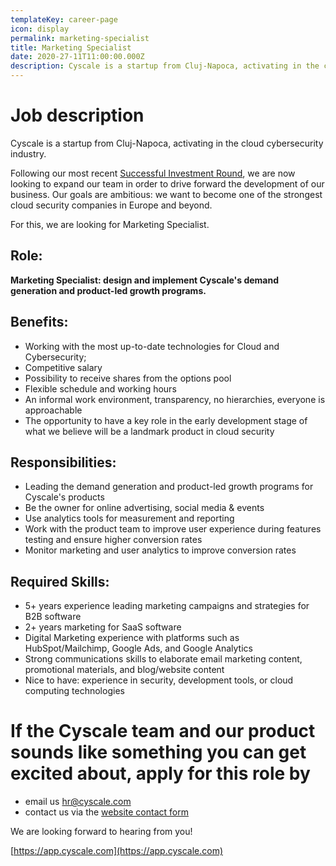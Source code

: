 ```yaml
---
templateKey: career-page
icon: display
permalink: marketing-specialist
title: Marketing Specialist
date: 2020-27-11T11:00:00.000Z
description: Cyscale is a startup from Cluj-Napoca, activating in the cloud cybersecurity industry. We are looking for a marketing specialist
---
```



# Job description

Cyscale is a startup from Cluj-Napoca, activating in the cloud cybersecurity industry.

Following our most recent [Successful Investment Round](https://www.eu-startups.com/2020/09/romanian-startup-cyscale-raises-e350k-in-4-hours-on-seedblink-for-its-international-expansion), we are now looking to expand our team in order to drive forward the development of our business. Our goals are ambitious: we want to become one of the strongest cloud security companies in Europe and beyond.

For this, we are looking for Marketing Specialist.

## Role:

**Marketing Specialist: design and implement Cyscale's demand generation and product-led growth programs.**

## Benefits:

-   Working with the most up-to-date technologies for Cloud and Cybersecurity;
-   Competitive salary
-   Possibility to receive shares from the options pool
-   Flexible schedule and working hours
-   An informal work environment, transparency, no hierarchies, everyone is approachable
-   The opportunity to have a key role in the early development stage of what we believe will be a landmark product in cloud security

## Responsibilities:

-   Leading the demand generation and product-led growth programs for Cyscale's products
-   Be the owner for online advertising, social media & events
-   Use analytics tools for measurement and reporting
-   Work with the product team to improve user experience during features testing and ensure higher conversion rates
-   Monitor marketing and user analytics to improve conversion rates

## Required Skills:

-   5+ years experience leading marketing campaigns and strategies for B2B software
-   2+ years marketing for SaaS software
-   Digital Marketing experience with platforms such as HubSpot/Mailchimp, Google Ads, and Google Analytics
-   Strong communications skills to elaborate email marketing content, promotional materials, and blog/website content
-   Nice to have: experience in security, development tools, or cloud computing technologies

# If the Cyscale team and our product sounds like something you can get excited about, apply for this role by

-   email us [hr@cyscale.com](mailto:hr@cyscale.com)
-   contact us via the [website contact form](https://cyscale.com/contact)

We are looking forward to hearing from you!

[https://app.cyscale.com](https://app.cyscale.com)